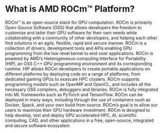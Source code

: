 # What is AMD ROCm™ Platform?

ROCm™ is an open-source stack for GPU computation. ROCm is primarily Open-Source Software (OSS) that allows developers the freedom to customize and tailor their GPU software for their own needs while collaborating with a community of other developers, and helping each other find solutions in an agile, flexible, rapid and secure manner. 
ROCm is a collection of drivers, development tools and APIs enabling GPU programming from the low-level kernel to end-user applications. ROCm is powered by AMD’s Heterogeneous-computing Interface for Portability (HIP), an OSS C++ GPU programming environment and its corresponding runtime. HIP allows ROCm developers to create portable applications on different platforms by deploying code on a range of platforms, from dedicated gaming GPUs to exascale HPC clusters. ROCm supports programming models such as OpenMP and OpenCL, and includes all the necessary OSS compilers, debuggers and libraries. ROCm is fully integrated into ML frameworks such as PyTorch and TensorFlow. ROCm can be deployed in many ways, including through the use of containers such as Docker, Spack, and your own build from source.
ROCm’s goal is to allow our users to maximize their GPU hardware investment. ROCm is designed to help develop, test and deploy GPU accelerated HPC, AI, scientific computing, CAD, and other applications in a free, open-source, integrated and secure software ecosystem.
